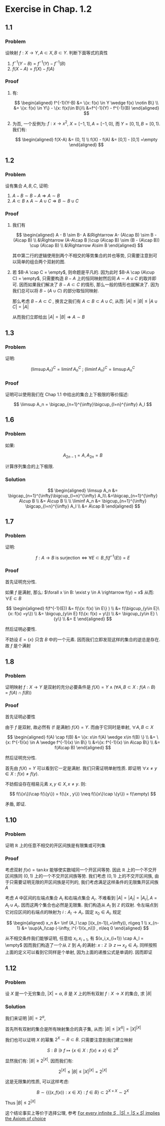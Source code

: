 # Exercise in Chap. 1.2

## 1.1

### Problem

设映射 $f:X\rightarrow Y, A\subset X, B\subset Y$. 判断下面等式的真性

1.  $f^{-1} (Y-B) = f^{-1}(Y) - f^{-1}(B)$
2.  $f(X-A) = f(X) - f(A)$

### Proof 

1.  有:

    $$
    \begin{aligned}
    f^{-1}(Y-B) &= \{x: f(x) \in Y \wedge f(x) \notin B\} \\
    &= \{x: f(x) \in Y\} - \{x: f(x)\in B\}\\
    &=f^{-1}(Y) - f^{-1}(B)
    \end{aligned}
    $$

2.  为否, 一个反例为: $f:x\rightarrow x^2$, $X=[-1,1], A=[-1,0]$, 而 $Y=[0,1], B=[0,1)$. 我们有:

    $$
    \begin{aligned}
    f(X-A) &= (0, 1] \\
    f(X) - f(A) &= [0,1] - [0,1] =\empty
    \end{aligned}
    $$

## 1.2

### Problem

设有集合 $A,B,C$, 证明:
1.  $A-B\sim B-A\Rightarrow A\sim B$
2.  $A\subset B \wedge A\sim A\cup C\Rightarrow B\sim B\cup C$

### Proof

1.  我们有
    
    $$
    \begin{aligned}
    A - B \sim B- A &\Rightarrow A- (A\cap B) \sim B - (A\cap B) \\
    &\Rightarrow (A-A\cap B )\cup (A\cap B) \sim (B - (A\cap B)) \cup (A\cap B) \\
    &\Rightarrow A\sim B
    \end{aligned}
    $$

    其中第二行的逻辑使用到两个不相交的等势集合的并也等势, 只需要注意到可以简单的组合两个双射的图.

2.  若 $B-A \cap C = \empty$, 则命题是平凡的. 因为此时 $B-A \cap (A\cup C) = \empty$, 只需要构造 $B-A$ 上的恒同映射然后同 $A\sim A\cup C$ 的取并即可. 因而如果我们解决了 $B-A \subset C$ 的情形, 那么一般的情形也就解决了. 因为我们总可以将 $B-(A\cup C)$ 的部分取恒同映射. 

    那么考虑 $B-A \subset C$ , 换言之我们有 $A\subset B \subset A\cup C$, 从而: $|A|\leq |B|\leq |A\cup C| = |A|$

    从而我们立即给出 $|A|=|B|\Rightarrow A\sim B$

## 1.3 

### Problem

证明:

$$(\limsup A_n)^C = \liminf A_n^C \ ; \ (\liminf A_n)^C = \limsup A_n^C$$

### Proof

证明可以使用我们在 Chap 1.1 中给出的集合上下极限的等价描述:

$$
\limsup A_n = \bigcap_{n=1}^{\infty}\bigcup_{l=n}^{\infty} A_l
$$

## 1.6

### Problem

如果:

$$A_{2n-1} = A, A_{2n } = B$$

计算序列集合的上下极限.

### Solution

$$
\begin{aligned}
\limsup A_n &= \bigcap_{n=1}^{\infty}\bigcup_{l=n}^{\infty} A_l\\
&=\bigcap_{n=1}^{\infty} A\cup B \\
&= A\cup B \\
\\
\liminf A_n &= \bigcup_{n=1}^{\infty} \bigcap_{l=n}^{\infty} A_l \\
&= A\cap B
\end{aligned}
$$

## 1.7

### Problem

证明:

$$
f: A\rightarrow B \textrm{ is surjection} \Leftrightarrow \forall E \subset B, f(f^{-1}(E)) = E
$$

### Proof

首先证明充分性. 

如果 $f$ 是满射, 那么: $\forall x \in B: \exist y \in A \rightarrow f(y) = x$ 从而: $\forall E\subset B$

$$
\begin{aligned}
f(f^{-1}(E)) &= f(\{x: f(x) \in E\} ) \\
&= f(\bigcup_{y\in E}\{x: f(x) =y\}) \\
&= \bigcup_{y\in E} f(\{x: f(x) = y\}) \\
&= \bigcup_{y\in E} \{y\}  \\
&= E
\end{aligned}
$$

然后证明必要性.

不妨设 $E=\{x\}$ 只含 $B$ 中的一个元素. 因而我们立即发现这样的集合的逆总是存在. 故 $f$ 是个满射

## 1.8 

### Problem

证明映射 $f:X\rightarrow Y$ 是双射的充分必要条件是 $f(X) = Y \wedge (\forall A, B \subset X: f(A\cap B) = f(A) \cap f(B))$

### Proof

首先证明必要性

由于 $f$ 是双射, 故必然有 (f 是满射) $f(X) = Y$. 而由于它同时是单射, $\forall A, B\subset X$

$$
\begin{aligned}
f(A) \cap f(B) &= \{x: x\in f(A) \wedge x\in f(B) \} \\
&= \{x: f^{-1}(x) \in A \wedge f^{-1}(x) \in B\} \\
&=\{x: f^{-1}(x) \in A\cap B\} \\
&= f(A\cap B)
\end{aligned}
$$

然后证明充分性.

首先由 $f(X) = Y$ 可以看到它一定是满射. 我们只需证明单射性质. 即证明 $\forall x\neq y \in X: f(x) \neq f(y)$. 

不妨假设存在相易元素 $x, y\in X,  x\neq y$. 则:

$$
f(\{x\})\cap f(\{y\}) = f(\{x , y\}) \neq f(\{x\}\cap \{y\}) = f(\empty)
$$

矛盾, 即证. 

## 1.10

### Problem

证明 $\mathbb{R}$ 上的任意不相交的开区间族是有限集或可列集

### Proof

考虑双射 $f(x) = \tan k x$ 能够使实数域同一个开区间等势. 因此 $\mathbb{R}$ 上的一个不交开区间族同 $(0,1)$ 上的一个不交开区间族等势. 我们考虑 $(0,1)$ 上的不交开区间族, 由于只需要证明无限的开区间族是可列的, 我们考虑满足这样条件的无限集开区间族 $A$

考虑 $A$ 中区间的左端点集合 $A_l$ 和右端点集合 $A_r$. 不难看到 $|A|=|A_l| = |A_r|, A = A_l\cup A_r$. 因而这两个集合也必然是无限集. 我们构造从 $A_l$ 到 $\mathbb{Z}$ 的双射. 令左端点到它对应区间的右端点的映射为 $i:A_l \rightarrow A_r$. 固定 $x_0\in A_l$, 规定

$$
\begin{aligned}
x_n &= \inf (A_l \cap [i(x_{n-1}),+\infty)), n\geq 1 \\
x_{n-1} &= \sup(A_l\cap (-\infty, i^{-1}(x_n)]) , n\leq 0
\end{aligned}
$$

从不相交条件我们能够证明, 任意给 $x_i, x_{i+1}$, 有 $(x_i,x_{i+1}) \cap A_l = \empty$ 因而我们构造了一个从 $\mathbb{Z}$ 到 $A_l$ 的满射: $x: \mathbb{Z}\ni z \mapsto x_z \in A_l$. 同样按照上面的定义可以看到它同样是个单射, 因为上面的递推公式是单调的. 因而即证



## 1.12

### Problem

设 $X$ 是一个无穷集合, $|X| = \alpha$, $B$ 是 $X$ 上的所有双射 $f:X\rightarrow X$ 的集合, 求 $|B|$

### Solution

我们来证明 $|B| = 2^\alpha$, 

首先所有双射的集合是所有映射集合的真子集, 从而:  $|B|\leq |X^X| = |X|^{|X|}$

我们也可以证明 $X$ 的幂集 $2^X \sim R \subset B$. 只需要注意到我们建立映射

$$S: B\ni f\mapsto \{x\in X: f(x)\neq x\}\in 2^X$$

显然我们有: $|B|\geq 2^{|X|}$. 因而我们有:

$$2^{|X|} \leq |B|\leq |X|^{|X|} = 2^{|X|}$$

这是无限集的性质, 可以这样考虑:

$$B \sim \{\{(x, f(x)) : x\in X\} : f \in B\} \subset 2^{X \times X} \sim 2^X$$

Thus $|B|\leq 2^{|X|}$

这个结论事实上等价于选择公理, 参考 [For every infinite $S$
, $|S|=|S\times S|$
implies the Axiom of choice](https://math.stackexchange.com/questions/56466/for-every-infinite-s-s-s-times-s-implies-the-axiom-of-choice)
